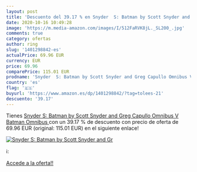 ```yaml
---
layout: post
title: 'Descuento del 39.17 % en Snyder  S: Batman by Scott Snyder and Gr'
date: 2020-10-16 10:49:28
image: 'https://m.media-amazon.com/images/I/512FaRVK8jL._SL200_.jpg'
comments: true
category: ofertas
author: ring
slug: '1401298842-es'
actualPrice: 69.96 EUR
currency: EUR
price: 69.96
comparePrice: 115.01 EUR
prodname: 'Snyder  S: Batman by Scott Snyder and Greg Capullo Omnibus V  Batman Omnibus '
country: 'es'
flag: '🇪🇸'
buyurl: 'https://www.amazon.es/dp/1401298842/?tag=tolees-21'
descuento: '39.17'
---
```


Tienes [Snyder  S: Batman by Scott Snyder and Greg Capullo Omnibus V  Batman Omnibus ](https://www.amazon.es/dp/1401298842/?tag=tolees-21) con un 39.17 % de descuento con precio de oferta de 69.96 EUR (original: 115.01 EUR) en el siguiente enlace!

[![Snyder  S: Batman by Scott Snyder and Gr](https://m.media-amazon.com/images/I/512FaRVK8jL._SL200_.jpg)](https://www.amazon.es/dp/1401298842/?tag=tolees-21)

ℹ️:


[Accede a la oferta!!](https://www.amazon.es/dp/1401298842/?tag=tolees-21)
